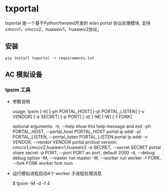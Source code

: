 # txportal

txportal 是一个基于Python/twisted开发的 wlan portal 协议处理模块, 支持cmccv1，cmccv2，huaweiv1，huaweiv2协议。

## 安装

    pip install txportal -r requirements.txt

## AC 模拟设备

### tpsim 工具

- 参数说明


     usage: tpsim [-h] [-ph PORTAL_HOST] [-pl PORTAL_LISTEN] [-v VENDOR]
                  [-e SECRET] [-p PORT] [-d] [-M] [-W] [-f FORK]
    
     optional arguments:
       -h, --help            show this help message and exit
       -ph PORTAL_HOST, --portal_host PORTAL_HOST
                             portal ip addr
       -pl PORTAL_LISTEN, --portal_listen PORTAL_LISTEN
                             portal ip addr
       -v VENDOR, --vendor VENDOR
                             portal protoal version:
                             cmccv1,cmccv2,huaweiv1,huaweiv2
       -e SECRET, --secret SECRET
                             portal share secret
       -p PORT, --port PORT  ac port, default 2000
       -d, --debug           debug option
       -M, --master          run master
       -W, --worker          run worker
       -f FORK, --fork FORK  worker fork num


- 运行模拟进程启动4个 worker 子进程处理消息

    $ tpsim -M -d -f 4
 


